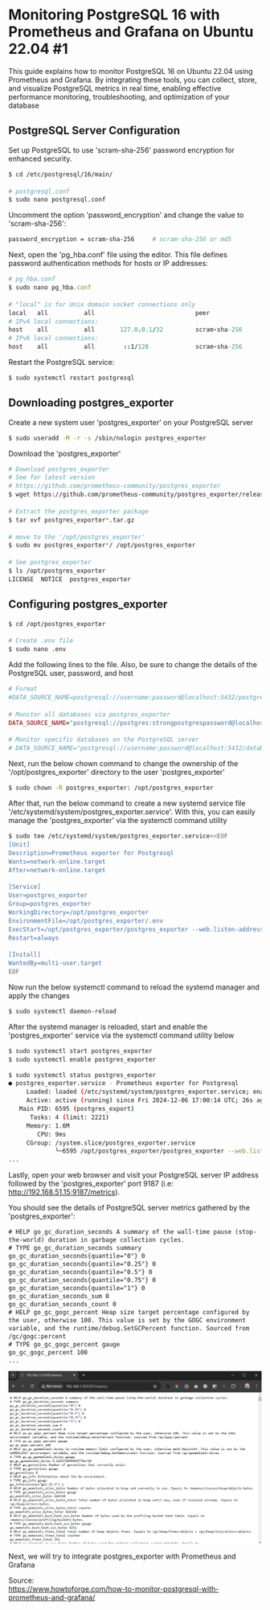 # Monitoring PostgreSQL 16 with Prometheus and Grafana on Ubuntu 22.04 #1

This guide explains how to monitor PostgreSQL 16 on Ubuntu 22.04 using Prometheus and Grafana. By integrating these tools, you can collect, store, and visualize PostgreSQL metrics in real time, enabling effective performance monitoring, troubleshooting, and optimization of your database

## PostgreSQL Server Configuration
Set up PostgreSQL to use 'scram-sha-256' password encryption for enhanced security.

```bash
$ cd /etc/postgresql/16/main/

# postgresql.conf
$ sudo nano postgresql.conf
```

Uncomment the option 'password_encryption' and change the value to 'scram-sha-256':
```bash
password_encryption = scram-sha-256     # scram-sha-256 or md5
```

Next, open the 'pg_hba.conf' file using the editor. This file defines password authentication methods for hosts or IP addresses:
```ruby
# pg_hba.conf
$ sudo nano pg_hba.conf

# "local" is for Unix domain socket connections only
local   all          all                            peer
# IPv4 local connections:
host    all          all       127.0.0.1/32         scram-sha-256
# IPv6 local connections:
host    all          all        ::1/128             scram-sha-256
```

Restart the PostgreSQL service:
```bash
$ sudo systemctl restart postgresql
```

## Downloading postgres_exporter

Create a new system user 'postgres_exporter' on your PostgreSQL server
```bash
$ sudo useradd -M -r -s /sbin/nologin postgres_exporter
```

Download the 'postgres_exporter'<br>
```bash
# Download postgres_exporter
# See for latest version
# https://github.com/prometheus-community/postgres_exporter
$ wget https://github.com/prometheus-community/postgres_exporter/releases/download/v0.16.0/postgres_exporter-0.16.0.linux-amd64.tar.gz

# Extract the postgres_exporter package
$ tar xvf postgres_exporter*.tar.gz

# move to the '/opt/postgres_exporter'
$ sudo mv postgres_exporter*/ /opt/postgres_exporter

# See postgres_exporter
$ ls /opt/postgres_exporter
LICENSE  NOTICE  postgres_exporter
```
## Configuring postgres_exporter
```bash
$ cd /opt/postgres_exporter

# Create .env file
$ sudo nano .env
```

Add the following lines to the file. Also, be sure to change the details of the PostgreSQL user, password, and host
```ruby
# Format
#DATA_SOURCE_NAME=postgresql://username:password@localhost:5432/postgres?sslmode=disable

# Monitor all databases via postgres_exporter
DATA_SOURCE_NAME="postgresql://postgres:strongpostgrespassword@localhost:5432/?sslmode=disable"

# Monitor specific databases on the PostgreSQL server
# DATA_SOURCE_NAME="postgresql://username:password@localhost:5432/database-name?sslmode=disable"
```

Next, run the below chown command to change the ownership of the '/opt/postgres_exporter' directory to the user 'postgres_exporter'

```bash
$ sudo chown -R postgres_exporter: /opt/postgres_exporter
```

After that, run the below command to create a new systemd service file '/etc/systemd/system/postgres_exporter.service'. With this, you can easily manage the 'postgres_exporter' via the systemctl command utility

```bash
$ sudo tee /etc/systemd/system/postgres_exporter.service<<EOF
[Unit]
Description=Prometheus exporter for Postgresql
Wants=network-online.target
After=network-online.target

[Service]
User=postgres_exporter
Group=postgres_exporter
WorkingDirectory=/opt/postgres_exporter
EnvironmentFile=/opt/postgres_exporter/.env
ExecStart=/opt/postgres_exporter/postgres_exporter --web.listen-address=:9187 --web.telemetry-path=/metrics
Restart=always

[Install]
WantedBy=multi-user.target
EOF
```
Now run the below systemctl command to reload the systemd manager and apply the changes
```bash
$ sudo systemctl daemon-reload
```

After the systemd manager is reloaded, start and enable the 'postgres_exporter' service via the systemctl command utility below

```bash
$ sudo systemctl start postgres_exporter
$ sudo systemctl enable postgres_exporter
```

```bash
$ sudo systemctl status postgres_exporter
● postgres_exporter.service - Prometheus exporter for Postgresql
     Loaded: loaded (/etc/systemd/system/postgres_exporter.service; enabled; vendor preset: >
     Active: active (running) since Fri 2024-12-06 17:00:14 UTC; 26s ago
   Main PID: 6595 (postgres_export)
      Tasks: 4 (limit: 2221)
     Memory: 1.6M
        CPU: 9ms
     CGroup: /system.slice/postgres_exporter.service
             └─6595 /opt/postgres_exporter/postgres_exporter --web.listen-address=:9187 --we>
...
```
Lastly, open your web browser and visit your PostgreSQL server IP address followed by the 'postgres_exporter' port 9187 (i.e: http://192.168.51.15:9187/metrics).

You should see the details of PostgreSQL server metrics gathered by the 'postgres_exporter':

```
# HELP go_gc_duration_seconds A summary of the wall-time pause (stop-the-world) duration in garbage collection cycles.
# TYPE go_gc_duration_seconds summary
go_gc_duration_seconds{quantile="0"} 0
go_gc_duration_seconds{quantile="0.25"} 0
go_gc_duration_seconds{quantile="0.5"} 0
go_gc_duration_seconds{quantile="0.75"} 0
go_gc_duration_seconds{quantile="1"} 0
go_gc_duration_seconds_sum 0
go_gc_duration_seconds_count 0
# HELP go_gc_gogc_percent Heap size target percentage configured by the user, otherwise 100. This value is set by the GOGC environment variable, and the runtime/debug.SetGCPercent function. Sourced from /gc/gogc:percent
# TYPE go_gc_gogc_percent gauge
go_gc_gogc_percent 100
...
```

![postgres_exporter_metrics](postgres_exporter_metrics.png)

Next, we will try to integrate postgres_exporter with Prometheus and Grafana

Source:<br>
https://www.howtoforge.com/how-to-monitor-postgresql-with-prometheus-and-grafana/